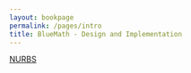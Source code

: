 ```yaml
---
layout: bookpage
permalink: /pages/intro
title: BlueMath - Design and Implementation
---
```


[NURBS](/pages/nurbs/background)


